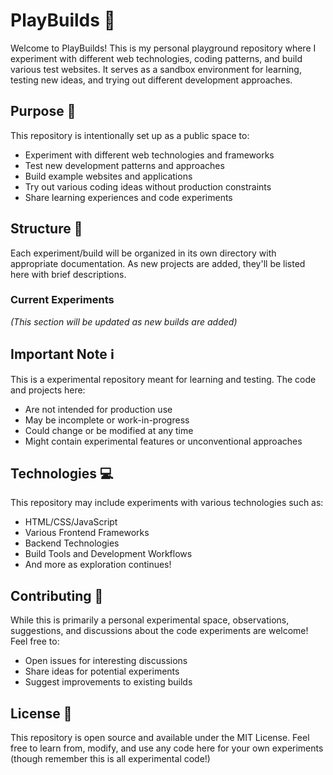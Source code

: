 # PlayBuilds 🚀

Welcome to PlayBuilds! This is my personal playground repository where I experiment with different web technologies, coding patterns, and build various test websites. It serves as a sandbox environment for learning, testing new ideas, and trying out different development approaches.

## Purpose 🎯

This repository is intentionally set up as a public space to:
- Experiment with different web technologies and frameworks
- Test new development patterns and approaches
- Build example websites and applications
- Try out various coding ideas without production constraints
- Share learning experiences and code experiments

## Structure 📂

Each experiment/build will be organized in its own directory with appropriate documentation. As new projects are added, they'll be listed here with brief descriptions.

### Current Experiments
*(This section will be updated as new builds are added)*

## Important Note ℹ️

This is a experimental repository meant for learning and testing. The code and projects here:
- Are not intended for production use
- May be incomplete or work-in-progress
- Could change or be modified at any time
- Might contain experimental features or unconventional approaches

## Technologies 💻

This repository may include experiments with various technologies such as:
- HTML/CSS/JavaScript
- Various Frontend Frameworks
- Backend Technologies
- Build Tools and Development Workflows
- And more as exploration continues!

## Contributing 🤝

While this is primarily a personal experimental space, observations, suggestions, and discussions about the code experiments are welcome! Feel free to:
- Open issues for interesting discussions
- Share ideas for potential experiments
- Suggest improvements to existing builds

## License 📄

This repository is open source and available under the MIT License. Feel free to learn from, modify, and use any code here for your own experiments (though remember this is all experimental code!)
